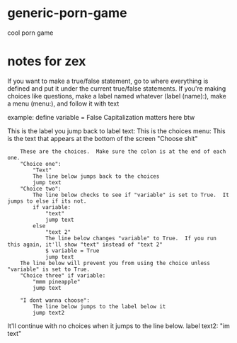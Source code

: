 # generic-porn-game
cool porn game

# notes for zex
If you want to make a true/false statement, go to where everything is defined and put it under the current true/false statements.
If you're making choices like questions, make a label named whatever (label (name):), make a menu (menu:), and follow it with text

example:
define variable = False
Capitalization matters here btw

This is the label you jump back to
label text:
    This is the choices
    menu:
        This is the text that appears at the bottom of the screen
        "Choose shit"
        
        These are the choices.  Make sure the colon is at the end of each one.
        "Choice one":
            "Text"
            The line below jumps back to the choices
            jump text
        "Choice two":
            The line below checks to see if "variable" is set to True.  It jumps to else if its not.
            if variable:
                "text"
                jump text
            else
                "text 2"
                The line below changes "variable" to True.  If you run this again, it'll show "text" instead of "text 2"
                $ variable = True
                jump text
        The line below will prevent you from using the choice unless "variable" is set to True.
        "Choice three" if variable:
            "mmm pineapple"
            jump text
        
        "I dont wanna choose":
            The line below jumps to the label below it
            jump text2

It'll continue with no choices when it jumps to the line below.
label text2:
    "im text"
